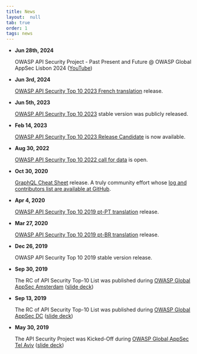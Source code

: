 ```yaml
---
title: News
layout:  null
tab: true
order: 1
tags: news
---
```


* **Jun 28th, 2024**

  OWASP API Security Project - Past Present and Future @ OWASP Global AppSec
  Lisbon 2024 ([YouTube][lisbon24])
* **Jun 3rd, 2024**

  [OWASP API Security Top 10 2023 French translation][top10-2023-fr] release.
* **Jun 5th, 2023**

  [OWASP API Security Top 10 2023][top10:2023] stable version was publicly
  released.
* **Feb 14, 2023**

  [OWASP API Security Top 10 2023 Release Candidate][2023rc-announcement] is
  now available.
* **Aug 30, 2022**

  [OWASP API Security Top 10 2022 call for data](announcements/cfd/2022/)
  is open.
* **Oct 30, 2020**

  [GraphQL Cheat Sheet][graphql-cs] release.
  A truly community effort whose [log and contributors list are available at
  GitHub][graphql-cs-pr].
* **Apr 4, 2020**

  [OWASP API Security Top 10 2019 pt-PT translation][top10-pt-PT] release.
* **Mar 27, 2020**

  [OWASP API Security Top 10 2019 pt-BR translation][top10-pt-BR] release.
* **Dec 26, 2019**

  OWASP API Security Top 10 2019 stable version release.
* **Sep 30, 2019**

  The RC of API Security Top-10 List was published during [OWASP Global AppSec
  Amsterdam][ams] ([slide deck][ams-slides])
* **Sep 13, 2019**

  The RC of API Security Top-10 List was published during [OWASP Global AppSec
  DC][dc] ([slide deck][dc-slides])
* **May 30, 2019**

  The API Security Project was Kicked-Off during [OWASP Global AppSec Tel
  Aviv][telaviv] ([slide deck][telaviv-slides])

[ams]: https://ams.globalappsec.org/
[ams-slides]: https://github.com/OWASP/www-project-api-security/raw/master/assets/presentations/api-security-top10-rc-global-appsec-ams.pdf
[dc]: https://dc.globalappsec.org/
[dc-slides]: https://github.com/OWASP/www-project-api-security/raw/master/assets/presentations/api-security-top10.pdf
[telaviv]: https://telaviv.appsecglobal.org/
[telaviv-slides]: https://github.com/OWASP/www-project-api-security/raw/master/assets/presentations/owasp-api-security-project-kick-off.pdf
[top10-pt-BR]: https://github.com/OWASP/API-Security/raw/master/2019/pt-br/dist/owasp-api-security-top-10-pt-br.pdf
[top10-pt-PT]: https://github.com/OWASP/API-Security/raw/master/2019/pt-pt/dist/owasp-api-security-top-10.pdf
[graphql-cs]: https://cheatsheetseries.owasp.org/cheatsheets/GraphQL_Cheat_Sheet.html
[graphql-cs-pr]: https://github.com/OWASP/CheatSheetSeries/pull/434
[2023rc-announcement]: announcements/2023/02/api-top10-2023rc
[top10:2023]: https://owasp.org/API-Security/editions/2023/en/0x00-header/
[top10-2023-fr]: https://owasp.org/API-Security/editions/2023/fr/0x00-header/
[lisbon24]: https://www.youtube.com/watch?v=hn4mgTu5izg
